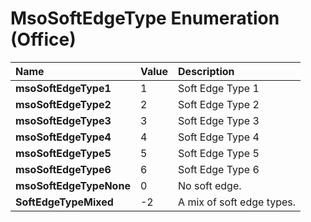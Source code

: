 
# MsoSoftEdgeType Enumeration (Office)





|**Name**|**Value**|**Description**|
|:-----|:-----|:-----|
| **msoSoftEdgeType1**|1|Soft Edge Type 1|
| **msoSoftEdgeType2**|2|Soft Edge Type 2|
| **msoSoftEdgeType3**|3|Soft Edge Type 3|
| **msoSoftEdgeType4**|4|Soft Edge Type 4|
| **msoSoftEdgeType5**|5|Soft Edge Type 5|
| **msoSoftEdgeType6**|6|Soft Edge Type 6|
| **msoSoftEdgeTypeNone**|0|No soft edge.|
| **SoftEdgeTypeMixed**|-2|A mix of soft edge types.|
